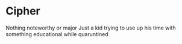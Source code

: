 # Cipher
Nothing noteworthy or major	
Just a kid trying to use up his time with something educational while quaruntined
